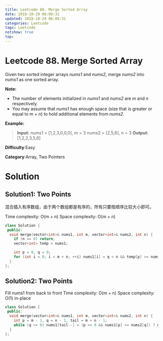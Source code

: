 ```yaml
---
title: Leetcode 88. Merge Sorted Array
date: 2018-10-29 06:09:31
updated: 2018-10-29 06:09:31
categories: Leetcode
tags: Leetcode
notshow: true
top:
---
```


# Leetcode 88. Merge Sorted Array

Given two sorted integer arrays  _nums1_  and  _nums2_, merge  _nums2_  into  _nums1_  as one sorted array.

**Note:**

- The number of elements initialized in  _nums1_  and  _nums2_  are  _m_  and  _n_  respectively.
- You may assume that  _nums1_  has enough space (size that is greater or equal to  _m_  +  _n_) to hold additional elements from  _nums2_.

**Example:**

> **Input:**
> nums1 = [1,2,3,0,0,0], m = 3
> nums2 = [2,5,6],       n = 3
> **Output:** [1,2,2,3,5,6]

**Difficulty**:Easy

**Category**:Array, Two Pointers

<!-- more -->

# Solution

## Solution1: Two Points

混合插入有序数组，由于两个数组都是有序的，所有只要按顺序比较大小即可。

Time complexity: O(m + n)
Space complexity: O(m + n)

```cpp
class Solution {
 public:
  void merge(vector<int>& nums1, int m, vector<int>& nums2, int n) {
    if (n == 0) return;
    vector<int> temp = nums1;

    int p = 0, q = 0;
    for (int i = 0; i < m + n; ++i) nums1[i] = q < n && temp[p] >= nums2[q] || p == m ? nums2[q++] : temp[p++];
  }
};
```

## Solution2: Two Points

Fill nums1 from back to front
Time complexity: O(m + n)
Space complexity: O(1) in-place

```cpp
class Solution {
 public:
  void merge(vector<int>& nums1, int m, vector<int>& nums2, int n) {
    int p = m - 1, q = n - 1, tail = m + n - 1;
    while (q >= 0) nums1[tail--] = (p >= 0 && nums1[p] >= nums2[q]) ? nums1[p--] : nums2[q--];
  }
};
```